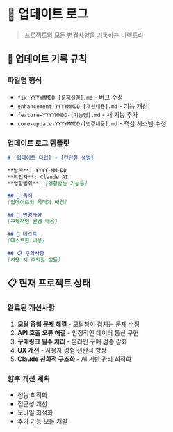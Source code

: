 # 📝 업데이트 로그

> 프로젝트의 모든 변경사항을 기록하는 디렉토리

## 📅 업데이트 기록 규칙

### 파일명 형식
- `fix-YYYYMMDD-[문제설명].md` - 버그 수정
- `enhancement-YYYYMMDD-[개선내용].md` - 기능 개선
- `feature-YYYYMMDD-[기능명].md` - 새 기능 추가
- `core-update-YYYYMMDD-[변경내용].md` - 핵심 시스템 수정

### 업데이트 로그 템플릿
```markdown
# [업데이트 타입] - [간단한 설명]

**날짜**: YYYY-MM-DD  
**작업자**: Claude AI  
**영향범위**: [영향받는 기능들]

## 🎯 목적
[업데이트의 목적과 배경]

## 🔧 변경사항
[구체적인 변경 내용]

## 🧪 테스트
[테스트한 내용]

## 📋 주의사항
[사용 시 주의할 점들]
```

## 📋 현재 프로젝트 상태

### 완료된 개선사항
1. **모달 중첩 문제 해결** - 모달창이 겹치는 문제 수정
2. **API 호출 오류 해결** - 안정적인 데이터 통신 구현
3. **구매링크 필수 처리** - 온라인 구매 검증 강화
4. **UX 개선** - 사용자 경험 전반적 향상
5. **Claude 친화적 구조화** - AI 기반 관리 최적화

### 향후 개선 계획
- 성능 최적화
- 접근성 개선
- 모바일 최적화
- 추가 기능 모듈 개발
